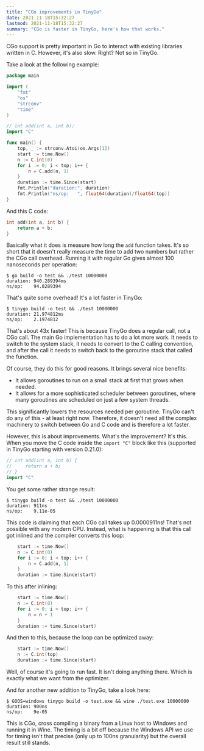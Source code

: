 ```yaml
---
title: "CGo improvements in TinyGo"
date: 2021-11-18T15:32:27
lastmod: 2021-11-18T15:32:27
summary: "CGo is faster in TinyGo, here's how that works."
---
```

CGo support is pretty important in Go to interact with existing libraries written in C. However, it's also slow. Right? Not so in TinyGo.

Take a look at the following example:

```go
package main

import (
	"fmt"
	"os"
	"strconv"
	"time"
)

// int add(int a, int b);
import "C"

func main() {
	top, _ := strconv.Atoi(os.Args[1])
	start := time.Now()
	n := C.int(0)
	for i := 0; i < top; i++ {
		n = C.add(n, 1)
	}
	duration := time.Since(start)
	fmt.Println("duration:", duration)
	fmt.Println("ns/op:   ", float64(duration)/float64(top))
}
```

And this C code:

```c
int add(int a, int b) {
	return a + b;
}
```

Basically what it does is measure how long the `add` function takes. It's so short that it doesn't really measure the time to add two numbers but rather the CGo call overhead. Running it with regular Go gives almost 100 nanoseconds per operation:

```
$ go build -o test && ./test 10000000
duration: 940.289394ms
ns/op:    94.0289394
```

That's quite some overhead! It's a lot faster in TinyGo:

```
$ tinygo build -o test && ./test 10000000
duration: 21.974812ms
ns/op:    2.1974812
```

That's about 43x faster! This is because TinyGo does a regular call, not a CGo call. The main Go implementation has to do a lot more work. It needs to switch to the system stack, it needs to convert to the C calling convention, and after the call it needs to switch back to the goroutine stack that called the function.

Of course, they do this for good reasons. It brings several nice benefits:

  * It allows goroutines to run on a small stack at first that grows when needed.
  * It allows for a more sophisticated scheduler between goroutines, where many goroutines are scheduled on just a few system threads.

This significantly lowers the resources needed per goroutine. TinyGo can't do any of this - at least right now. Therefore, it doesn't need all the complex machinery to switch between Go and C code and is therefore a lot faster.

However, this is about improvements. What's the improvement? It's this. When you move the C code inside the `import "C"` block like this (supported in TinyGo starting with version 0.21.0):

```go
// int add(int a, int b) {
//     return a + b;
// }
import "C"
```

You get some rather strange result:

```
$ tinygo build -o test && ./test 10000000
duration: 911ns
ns/op:    9.11e-05
```

This code is claiming that each CGo call takes up 0.0000911ns! That's not possible with any modern CPU. Instead, what is happening is that this call got inlined and the compiler converts this loop:

```go
	start := time.Now()
	n := C.int(0)
	for i := 0; i < top; i++ {
		n = C.add(n, 1)
	}
	duration := time.Since(start)
```

To this after inlining:

```go
	start := time.Now()
	n := C.int(0)
	for i := 0; i < top; i++ {
		n = n + 1
	}
	duration := time.Since(start)
```

And then to this, because the loop can be optimized away:

```go
	start := time.Now()
	n := C.int(top)
	duration := time.Since(start)
```

Well, of course it's going to run fast. It isn't doing anything there. Which is exactly what we want from the optimizer.

And for another new addition to TinyGo, take a look here:

```
$ GOOS=windows tinygo build -o test.exe && wine ./test.exe 10000000
duration: 900ns
ns/op:    9e-05
```

This is CGo, cross compiling a binary from a Linux host to Windows and running it in Wine. The timing is a bit off because the Windows API we use for timing isn't that precise (only up to 100ns granularity) but the overall result still stands.
